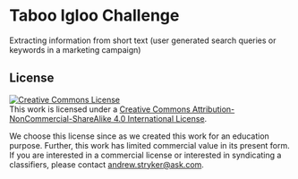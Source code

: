 # Taboo Igloo Challenge

Extracting information from short text (user generated search queries or
keywords in a marketing campaign)

## License

<a rel="license" href="http://creativecommons.org/licenses/by-nc-sa/4.0/"><img
alt="Creative Commons License" style="border-width:0"
src="https://i.creativecommons.org/l/by-nc-sa/4.0/80x15.png" /></a><br />This
work is licensed under a <a rel="license"
href="http://creativecommons.org/licenses/by-nc-sa/4.0/">Creative Commons
Attribution-NonCommercial-ShareAlike 4.0 International License</a>.

We choose this license since as we created this work for an education purpose.
Further, this work has limited commercial value in its present form. If you are
interested in a commercial license or interested in syndicating a classifiers,
please contact andrew.stryker@ask.com.
